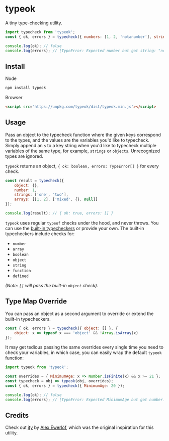 # typeok

A tiny type-checking utility.

```js
import typecheck from 'typeok';
const { ok, errors } = typecheck({ numbers: [1, 2, 'notanumber'], string: 'typeok' });

console.log(ok); // false
console.log(errors); // [TypeError: Expected number but got string: "notanumber"]
```

## Install

Node
```bash
npm install typeok
```

Browser
```html
<script src="https://unpkg.com/typeok/dist/typeok.min.js"></script>
```

## Usage

Pass an object to the typecheck function where the given keys correspond to the types, and the values are the variables you'd like to typecheck. Simply append an `s` to a key string when you'd like to typecheck multiple variables of the same type, for example, `strings` or `objects`. Unrecognized types are ignored.

`typeok` returns an object, `{ ok: boolean, errors: TypeError[] }` for every check.

```js
const result = typecheck({
    object: {},
    number: 1,
    strings: ['one', 'two'],
    arrays: [[1, 2], ['mixed', {}, null]]
});

console.log(result); // { ok: true, errors: [] }
```

`typeok` uses regular `typeof` checks under the hood, and never throws. You can use the [built-in typecheckers](https://github.com/kevinfiol/typeok/blob/master/index.js#L1) or provide your own. The built-in typecheckers include checks for:

* `number`
* `array`
* `boolean`
* `object`
* `string`
* `function`
* `defined`

*(Note: `[]` will pass the built-in `object` check)*.

## Type Map Override

You can pass an object as a second argument to override or extend the built-in typecheckers.

```js
const { ok, errors } = typecheck({ object: [] }, {
    object: x => typeof x === 'object' && !Array.isArray(x)
});
```

It may get tedious passing the same overrides every single time you need to check your variables, in which case, you can easily wrap the default `typeok` function:

```js
import typeok from 'typeok';

const overrides = { MinimumAge: x => Number.isFinite(x) && x >= 21 };
const typecheck = obj => typeok(obj, overrides);
const { ok, errors } = typecheck({ MinimumAge: 20 });

console.log(ok); // false
console.log(errors); // [TypeError: Expected MinimumAge but got number: 20]
```

## Credits

Check out [jty](https://github.com/userpixel/jty) by [Alex Ewerlöf](https://github.com/userpixel), which was the original inspiration for this utility.